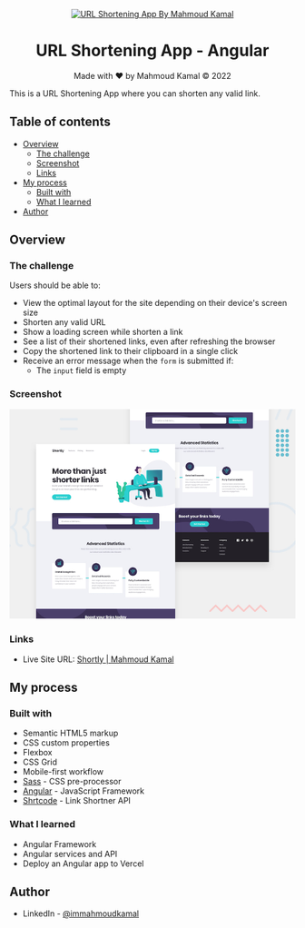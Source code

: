<p align="center">
  <a href="https://shortly-mocha.vercel.app/">
    <img src="https://shortly-mocha.vercel.app/assets/favicon.svg" alt="URL Shortening App By Mahmoud Kamal" width="200" height="200">
  </a>
</p>

<h1 align="center">URL Shortening App - Angular</h1>

<p align="center">Made with ❤️ by Mahmoud Kamal &copy; 2022</p>

This is a URL Shortening App where you can shorten any valid link.
## Table of contents

- [Overview](#overview)
  - [The challenge](#the-challenge)
  - [Screenshot](#screenshot)
  - [Links](#links)
- [My process](#my-process)
  - [Built with](#built-with)
  - [What I learned](#what-i-learned)
- [Author](#author)

## Overview

### The challenge

Users should be able to:

- View the optimal layout for the site depending on their device's screen size
- Shorten any valid URL
- Show a loading screen while shorten a link
- See a list of their shortened links, even after refreshing the browser
- Copy the shortened link to their clipboard in a single click
- Receive an error message when the `form` is submitted if:
  - The `input` field is empty

### Screenshot

![](https://raw.githubusercontent.com/imMahmoudKamal/shortly/main/src/assets/showcase.jpg)

### Links

- Live Site URL: [Shortly | Mahmoud Kamal](https://shortly-mocha.vercel.app/)

## My process

### Built with

- Semantic HTML5 markup
- CSS custom properties
- Flexbox
- CSS Grid
- Mobile-first workflow
- [Sass](https://sass-lang.com/) - CSS pre-processor
- [Angular](https://angular.io/) - JavaScript Framework
- [Shrtcode](https://shrtco.de/) - Link Shortner API

### What I learned

- Angular Framework
- Angular services and API
- Deploy an Angular app to Vercel

## Author

- LinkedIn - [@immahmoudkamal](https://www.linkedin.com/in/immahmoudkamal/)
